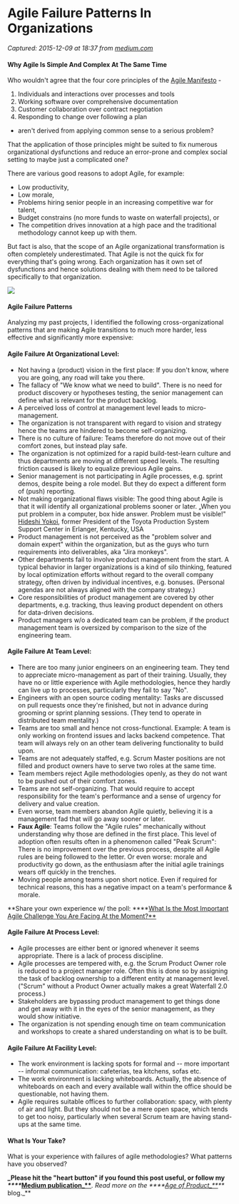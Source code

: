 # Agile Failure Patterns In Organizations

_Captured: 2015-12-09 at 18:37 from [medium.com](https://medium.com/age-of-product/agile-failure-patterns-in-organizations-c9c815d886d8#.aby5kdal1)_

#### Why Agile Is Simple And Complex At The Same Time

Who wouldn't agree that the four core principles of the [Agile Manifesto](http://www.agilemanifesto.org/) -

  1. Individuals and interactions over processes and tools
  2. Working software over comprehensive documentation
  3. Customer collaboration over contract negotiation
  4. Responding to change over following a plan

- aren't derived from applying common sense to a serious problem?

That the application of those principles might be suited to fix numerous organizational dysfunctions and reduce an error-prone and complex social setting to maybe just a complicated one?

There are various good reasons to adopt Agile, for example:

  * Low productivity,
  * Low morale,
  * Problems hiring senior people in an increasing competitive war for talent,
  * Budget constrains (no more funds to waste on waterfall projects), or
  * The competition drives innovation at a high pace and the traditional methodology cannot keep up with them.

But fact is also, that the scope of an Agile organizational transformation is often completely underestimated. That Agile is not the quick fix for everything that's going wrong. Each organization has it own set of dysfunctions and hence solutions dealing with them need to be tailored specifically to that organization.

![](https://cdn-images-1.medium.com/max/1200/0*zrkJ9thDRf9xcD4g.jpg)

#### Agile Failure Patterns

Analyzing my past projects, I identified the following cross-organizational patterns that are making Agile transitions to much more harder, less effective and significantly more expensive:

#### Agile Failure At Organizational Level:

  * Not having a (product) vision in the first place: If you don't know, where you are going, any road will take you there.
  * The fallacy of "We know what we need to build". There is no need for product discovery or hypotheses testing, the senior management can define what is relevant for the product backlog.
  * A perceived loss of control at management level leads to micro-management.
  * The organization is not transparent with regard to vision and strategy hence the teams are hindered to become self-organizing.
  * There is no culture of failure: Teams therefore do not move out of their comfort zones, but instead play safe.
  * The organization is not optimized for a rapid build-test-learn culture and thus departments are moving at different speed levels. The resulting friction caused is likely to equalize previous Agile gains.
  * Senior management is not participating in Agile processes, e.g. sprint demos, despite being a role model. But they do expect a different form of (push) reporting.
  * Not making organizational flaws visible: The good thing about Agile is that it will identify all organizational problems sooner or later. „When you put problem in a computer, box hide answer. Problem must be visible!" [Hideshi Yokoi](http://runningahospital.blogspot.de/2009/08/problem-must-be-visible.html), former President of the Toyota Production System Support Center in Erlanger, Kentucky, USA
  * Product management is not perceived as the "problem solver and domain expert" within the organization, but as the guys who turn requirements into deliverables, aka "Jira monkeys".
  * Other departments fail to involve product management from the start. A typical behavior in larger organizations is a kind of silo thinking, featured by local optimization efforts without regard to the overall company strategy, often driven by individual incentives, e.g. bonuses. (Personal agendas are not always aligned with the company strategy.)
  * Core responsibilities of product management are covered by other departments, e.g. tracking, thus leaving product dependent on others for data-driven decisions.
  * Product managers w/o a dedicated team can be problem, if the product management team is oversized by comparison to the size of the engineering team.

#### Agile Failure At Team Level:

  * There are too many junior engineers on an engineering team. They tend to appreciate micro-management as part of their training. Usually, they have no or little experience with Agile methodologies, hence they hardly can live up to processes, particularly they fail to say "No".
  * Engineers with an open source coding mentality: Tasks are discussed on pull requests once they're finished, but not in advance during grooming or sprint planning sessions. (They tend to operate in distributed team mentality.)
  * Teams are too small and hence not cross-functional. Example: A team is only working on frontend issues and lacks backend competence. That team will always rely on an other team delivering functionality to build upon.
  * Teams are not adequately staffed, e.g. Scrum Master positions are not filled and product owners have to serve two roles at the same time.
  * Team members reject Agile methodologies openly, as they do not want to be pushed out of their comfort zones.
  * Teams are not self-organizing. That would require to accept responsibility for the team's performance and a sense of urgency for delivery and value creation.
  * Even worse, team members abandon Agile quietly, believing it is a management fad that will go away sooner or later.
  * **Faux Agile**: Teams follow the "Agile rules" mechanically without understanding why those are defined in the first place. This level of adoption often results often in a phenomenon called "Peak Scrum": There is no improvement over the previous process, despite all Agile rules are being followed to the letter. Or even worse: morale and productivity go down, as the enthusiasm after the initial agile trainings wears off quickly in the trenches.
  * Moving people among teams upon short notice. Even if required for technical reasons, this has a negative impact on a team's performance & morale.

**Share your own experience w/ the poll: ****[What Is the Most Important Agile Challenge You Are Facing At the Moment?**](https://age-of-product.com/agile-challenge-poll-your-1-issue-at-the-moment/)

#### Agile Failure At Process Level:

  * Agile processes are either bent or ignored whenever it seems appropriate. There is a lack of process discipline.
  * Agile processes are tempered with, e.g. the Scrum Product Owner role is reduced to a project manager role. Often this is done so by assigning the task of backlog ownership to a different entity at management level. ("Scrum" without a Product Owner actually makes a great Waterfall 2.0 process.)
  * Stakeholders are bypassing product management to get things done and get away with it in the eyes of the senior management, as they would show initiative.
  * The organization is not spending enough time on team communication and workshops to create a shared understanding on what is to be built.

#### Agile Failure At Facility Level:

  * The work environment is lacking spots for formal and -- more important -- informal communication: cafeterias, tea kitchens, sofas etc.
  * The work environment is lacking whiteboards. Actually, the absence of whiteboards on each and every available wall within the office should be questionable, not having them.
  * Agile requires suitable offices to further collaboration: spacy, with plenty of air and light. But they should not be a mere open space, which tends to get too noisy, particularly when several Scrum team are having stand-ups at the same time.

#### What Is Your Take?

What is your experience with failures of agile methodologies? What patterns have you observed?

**_Please hit the "heart button" if you found this post useful, or follow my _****_[Medium publication_**](https://medium.com/age-of-product)**_. Read more on the _****_[Age of Product_**](https://age-of-product.com)**_ blog._**
